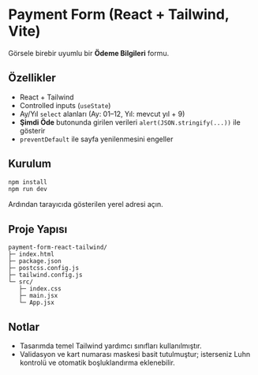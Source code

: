 # Payment Form (React + Tailwind, Vite)

Görsele birebir uyumlu bir **Ödeme Bilgileri** formu.

## Özellikler
- React + Tailwind
- Controlled inputs (`useState`)
- Ay/Yıl `select` alanları (Ay: 01–12, Yıl: mevcut yıl + 9)
- **Şimdi Öde** butonunda girilen verileri `alert(JSON.stringify(...))` ile gösterir
- `preventDefault` ile sayfa yenilenmesini engeller

## Kurulum
```bash
npm install
npm run dev
```
Ardından tarayıcıda gösterilen yerel adresi açın.

## Proje Yapısı
```
payment-form-react-tailwind/
├─ index.html
├─ package.json
├─ postcss.config.js
├─ tailwind.config.js
└─ src/
   ├─ index.css
   ├─ main.jsx
   └─ App.jsx
```

## Notlar
- Tasarımda temel Tailwind yardımcı sınıfları kullanılmıştır.
- Validasyon ve kart numarası maskesi basit tutulmuştur; isterseniz Luhn kontrolü ve otomatik boşluklandırma eklenebilir.
